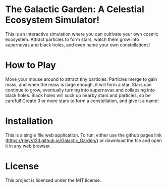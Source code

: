 # The Galactic Garden: A Celestial Ecosystem Simulator!

This is an interactive simulation where you can cultivate your own cosmic ecosystem. 
Attract particles to form stars, watch them grow into supernovas and black holes, and even name your own constellations!

# How to Play
Move your mouse around to attract tiny particles.
Particles merge to gain mass, and when the mass is large enough, it will form a star.
Stars can continue to grow, eventually turning into supernovas and collapsing into black holes. Black holes will suck up nearby stars and particles, so be careful!
Create 3 or more stars to form a constellation, and give it a name!

# Installation
This is a single file web application. To run, either use the github pages link (https://rileys123.github.io/Galactic_Garden/) or download the file and open it in any web browser.

# License
This project is licensed under the MIT license.

